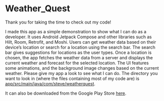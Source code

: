 # Weather_Quest


Thank you for taking the time to check out my code!

I made this app as a simple demonstration to show what I can do as a developer. 
It uses Android Jetpack Compose and other libraries such as Hilt, Room, Retrofit, and Moshi. 
Users can get weather data based on their device’s location or search for a location using the search bar. 
The search bar gives suggestions for locations as the user types. 
Once a location is chosen, the app fetches the weather data from a server and displays the current weather and forecast for the selected location. 
The UI features some animations, and the background image changes based on the current weather. 
Please give my app a look to see what I can do. 
The directory you want to look in (where the files containing most of my code are) is [app/src/main/java/com/steve/weatherquest](app/src/main/java/com/steve/weatherquest).

 It can also be downloaded from the Google Play Store [here](https://play.google.com/store/apps/details?id=com.steve.weatherquest).

